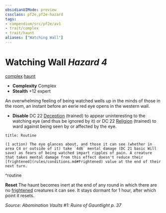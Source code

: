 ```yaml
---
obsidianUIMode: preview
cssclass: pf2e,pf2e-hazard
tags:
- compendium/src/pf2e/av1
- trait/complex
- trait/haunt
aliases: ["Watching Wall"]
---
```

# Watching Wall *Hazard 4*  
[complex](complex.md "Complex Hazard Trait")  [haunt](haunt.md "Haunt Hazard Trait")  

- **Complexity** Complex
- **Stealth** +12 expert  

An overwhelming feeling of being watched wells up in the minds of those in the room, an instant before an eerie red eye opens in the western wall.

- **Disable** DC 22 [Deception](skills.md#Deception) (trained) to appear uninteresting to the watching eye (and thus be ignored by it) or DC 22 [Religion](skills.md#Religion) (trained) to ward against being seen by or affected by the eye.  

```ad-pf2-summary
title: Routine

(1 action) The eye glances about, and those it can see (whether in area C4 or outside of it) take `4d6` mental damage (DC 21 basic Will save) as fears of being watched impart ripples of pain. A creature that takes mental damage from this effect doesn't reduce their [frightened](rules/conditions.md#Frightened) value at the end of their next turn.
```
^routine

**Reset** The haunt becomes inert at the end of any round in which there are no [frightened](conditions.md#Frightened) creatures it can see.
It stays dormant for 1 hour, after which point it resets.  

*Source: Abomination Vaults #1: Ruins of Gauntlight p. 37*
